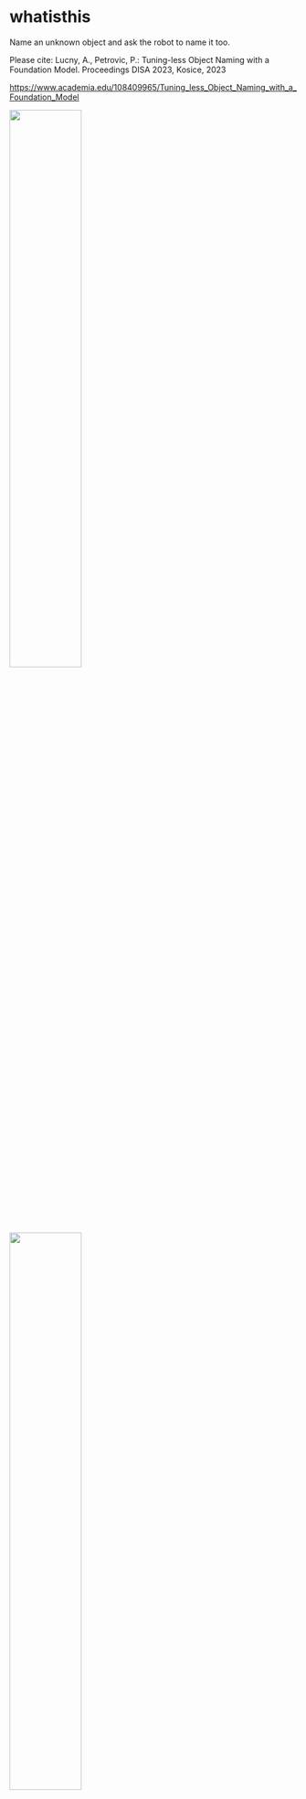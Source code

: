 # whatisthis
Name an unknown object and ask the robot to name it too. 

Please cite: Lucny, A., Petrovic, P.: Tuning-less Object Naming with a Foundation Model.
Proceedings DISA 2023, Kosice, 2023

https://www.academia.edu/108409965/Tuning_less_Object_Naming_with_a_Foundation_Model


[<img src="https://www.agentspace.org/images/nQnEdyfDh5I.png" width="50%">](https://youtu.be/nQnEdyfDh5I "iCubSim naming objects")

[<img src="https://www.agentspace.org/images/VFPgt9UyUbI.png" width="50%">](https://youtu.be/VFPgt9UyUbI "iCubSim naming objects (varying background)")

[<img src="https://www.agentspace.org/images/5B6e-82K_BI.png" width="50%">](https://youtu.be/5B6e-82K_BI "NICO naming objects (turning head via the attention map)")

// https://youtu.be/nQnEdyfDh5I

// https://youtu.be/VFPgt9UyUbI

// https://youtu.be/5B6e-82K_BI
